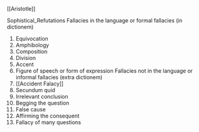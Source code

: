 [[Aristotle]]

Sophistical_Refutations
Fallacies in the language or formal fallacies (in dictionem)
1. Equivocation
2. Amphibology
3. Composition
4. Division
5. Accent
6. Figure of speech or form of expression
Fallacies not in the language or informal fallacies (extra dictionem)
1. [[Accident Falacy]]
2. Secundum quid
3. Irrelevant conclusion
4. Begging the question
5. False cause
6. Affirming the consequent
7. Fallacy of many questions